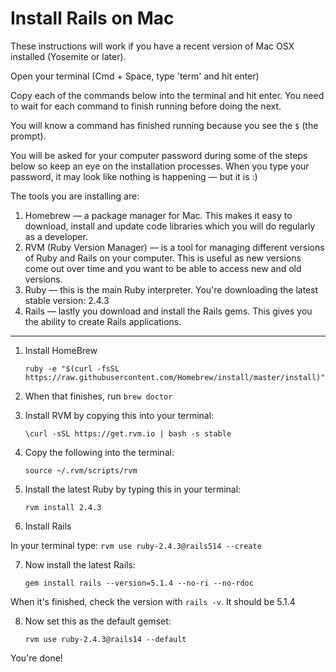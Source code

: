 # Install Rails on Mac

These instructions will work if you have a recent version of Mac OSX installed (Yosemite or later).

Open your terminal (Cmd + Space, type 'term' and hit enter)

Copy each of the commands below into the terminal and hit enter. You need to wait for each command to finish running before doing the next.

You will know a command has finished running because you see the `$` (the prompt).

You will be asked for your computer password during some of the steps below so keep an eye on the installation processes. When you type your password, it may look like nothing is happening — but it is :)

The tools you are installing are:

1. Homebrew — a package manager for Mac. This makes it easy to download, install and update code libraries which you will do regularly as a developer.
2. RVM (Ruby Version Manager) — is a tool for managing different versions of Ruby and Rails on your computer. This is useful as new versions come out over time and you want to be able to access new and old versions.
3. Ruby — this is the main Ruby interpreter. You're downloading the latest stable version: 2.4.3
4. Rails — lastly you download and install the Rails gems. This gives you the ability to create Rails applications.

---

01. Install HomeBrew
    ```
    ruby -e "$(curl -fsSL https://raw.githubusercontent.com/Homebrew/install/master/install)"
    ```

02. When that finishes, run `brew doctor`

03. Install RVM by copying this into your terminal:
    ```
    \curl -sSL https://get.rvm.io | bash -s stable
    ```

04. Copy the following into the terminal:
    ```
    source ~/.rvm/scripts/rvm
    ```

05. Install the latest Ruby by typing this in your terminal:
    ```
    rvm install 2.4.3
    ```

06. Install Rails

  In your terminal type:
    ```
    rvm use ruby-2.4.3@rails514 --create
    ```

07. Now install the latest Rails:
    ```
    gem install rails --version=5.1.4 --no-ri --no-rdoc
    ```

  When it's finished, check the version with `rails -v`. It should be 5.1.4

08. Now set this as the default gemset:
    ```
    rvm use ruby-2.4.3@rails14 --default
    ```

You're done!
